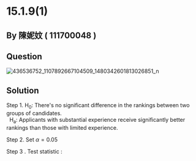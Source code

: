 # 15.1.9(1)

## By 陳妮妏 ( 111700048 )

## Question

![436536752_1107892667104509_1480342601813026851_n](https://github.com/HWTeng-Course/202402-Statistics/assets/162071863/628a52e6-d75d-4dca-85d0-b63dfc84e082)

## Solution

Step 1. H<sub>0</sub>: There's no significant difference in the rankings between two groups of candidates.  
&nbsp;&nbsp;H<sub>a</sub>: Applicants with substantial experience receive significantly better rankings than those with limited experience.

Step 2. Set  $\alpha=0.05$

Step 3 . Test statistic : 
